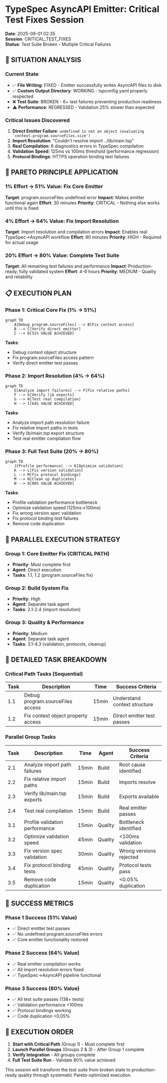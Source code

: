 # TypeSpec AsyncAPI Emitter: Critical Test Fixes Session

**Date**: 2025-09-01 02:35  
**Session**: CRITICAL_TEST_FIXES  
**Status**: Test Suite Broken - Multiple Critical Failures

## 🚨 SITUATION ANALYSIS

### Current State
- ✅ **File Writing**: FIXED - Emitter successfully writes AsyncAPI files to disk
- ✅ **Custom Output Directory**: WORKING - tspconfig.yaml properly respected
- ❌ **Test Suite**: BROKEN - 6+ test failures preventing production readiness
- ⚠️  **Performance**: REGRESSED - Validation 25% slower than expected

### Critical Issues Discovered
1. **Direct Emitter Failure**: `undefined is not an object (evaluating 'context.program.sourceFiles.size')`
2. **Import Resolution**: "Couldn't resolve import ../lib/main.tsp" 
3. **Real Compilation**: 6 diagnostics errors in TypeSpec compilation
4. **Validation Speed**: 125ms vs 100ms threshold (performance regression)
5. **Protocol Bindings**: HTTPS operation binding test failures

## 🎯 PARETO PRINCIPLE APPLICATION

### 1% Effort → 51% Value: Fix Core Emitter
**Target**: program.sourceFiles undefined error
**Impact**: Makes emitter functional again
**Effort**: 30 minutes
**Priority**: CRITICAL - Nothing else works until this is fixed

### 4% Effort → 64% Value: Fix Import Resolution  
**Target**: Import resolution and compilation errors
**Impact**: Enables real TypeSpec→AsyncAPI workflow
**Effort**: 90 minutes
**Priority**: HIGH - Required for actual usage

### 20% Effort → 80% Value: Complete Test Suite
**Target**: All remaining test failures and performance
**Impact**: Production-ready, fully validated system
**Effort**: 4-6 hours
**Priority**: MEDIUM - Quality and reliability

## 📋 EXECUTION PLAN

### Phase 1: Critical Core Fix (1% → 51%)
```mermaid
graph TD
    A[Debug program.sourceFiles] --> B[Fix context access]
    B --> C[Verify direct emitter]
    C --> D[51% VALUE ACHIEVED]
```

**Tasks**:
- Debug context object structure
- Fix program.sourceFiles access pattern  
- Verify direct emitter test passes

### Phase 2: Import Resolution (4% → 64%)
```mermaid
graph TD
    E[Analyze import failures] --> F[Fix relative paths]
    F --> G[Verify lib exports]
    G --> H[Test real compilation]
    H --> I[64% VALUE ACHIEVED]
```

**Tasks**:
- Analyze import path resolution failure
- Fix relative import paths in tests
- Verify lib/main.tsp export structure
- Test real emitter compilation flow

### Phase 3: Full Test Suite (20% → 80%)
```mermaid
graph TD
    J[Profile performance] --> K[Optimize validation]
    K --> L[Fix version validation]
    L --> M[Fix protocol bindings]
    M --> N[Clean up duplicates]
    N --> O[80% VALUE ACHIEVED]
```

**Tasks**:
- Profile validation performance bottleneck
- Optimize validation speed (125ms→100ms)
- Fix wrong version spec validation
- Fix protocol binding test failures
- Remove code duplication

## 🎪 PARALLEL EXECUTION STRATEGY

### Group 1: Core Emitter Fix (CRITICAL PATH)
- **Priority**: Must complete first
- **Agent**: Direct execution
- **Tasks**: 1.1, 1.2 (program.sourceFiles fix)

### Group 2: Build System Fix  
- **Priority**: High
- **Agent**: Separate task agent
- **Tasks**: 2.1-2.4 (import resolution)

### Group 3: Quality & Performance
- **Priority**: Medium  
- **Agent**: Separate task agent
- **Tasks**: 3.1-4.3 (validation, protocols, cleanup)

## 🔬 DETAILED TASK BREAKDOWN

### Critical Path Tasks (Sequential)
| Task | Description | Time | Success Criteria |
|------|-------------|------|------------------|
| 1.1 | Debug program.sourceFiles access | 15min | Understand context structure |
| 1.2 | Fix context object property access | 15min | Direct emitter test passes |

### Parallel Group Tasks  
| Task | Description | Time | Agent | Success Criteria |
|------|-------------|------|-------|------------------|
| 2.1 | Analyze import path failures | 15min | Build | Root cause identified |
| 2.2 | Fix relative import paths | 15min | Build | Imports resolve |
| 2.3 | Verify lib/main.tsp exports | 15min | Build | Exports available |
| 2.4 | Test real compilation | 15min | Build | Real emitter passes |
| 3.1 | Profile validation performance | 15min | Quality | Bottleneck identified |
| 3.2 | Optimize validation speed | 45min | Quality | <100ms validation |
| 3.3 | Fix version spec validation | 30min | Quality | Wrong versions rejected |
| 3.4 | Fix protocol binding tests | 45min | Quality | Protocol tests pass |
| 3.5 | Remove code duplication | 15min | Quality | <0.05% duplication |

## 🎯 SUCCESS METRICS

### Phase 1 Success (51% Value)
- ✅ Direct emitter test passes
- ✅ No undefined program.sourceFiles errors
- ✅ Core emitter functionality restored

### Phase 2 Success (64% Value)  
- ✅ Real emitter compilation works
- ✅ All import resolution errors fixed
- ✅ TypeSpec→AsyncAPI pipeline functional

### Phase 3 Success (80% Value)
- ✅ All test suite passes (138+ tests)
- ✅ Validation performance <100ms
- ✅ Protocol bindings working
- ✅ Code duplication <0.05%

## 🚀 EXECUTION ORDER

1. **Start with Critical Path** (Group 1) - Must complete first
2. **Launch Parallel Groups** (Groups 2 & 3) - After Group 1 complete  
3. **Verify Integration** - All groups complete
4. **Full Test Suite Run** - Validate 80% value achieved

This session will transform the test suite from broken state to production-ready quality through systematic Pareto-optimized execution.